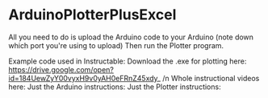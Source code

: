 # ArduinoPlotterPlusExcel
All you need to do is upload the Arduino code to your Arduino (note down which port you're using to upload)
Then run the Plotter program.

Example code used in Instructable:
Download the .exe for plotting here: https://drive.google.com/open?id=184UewZyY00vyxH9v0yAH0eFRnZ45xdy_ /n
Whole instructional videos here: 
Just the Arduino instructions:
Just the Plotter instructions:
